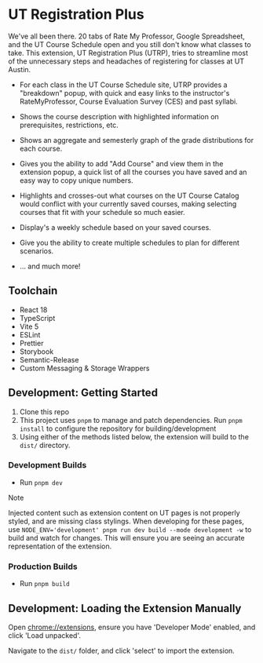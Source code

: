 # UT Registration Plus

We've all been there. 20 tabs of Rate My Professor, Google Spreadsheet, and the UT Course Schedule open and you still don't know what classes to take.
This extension, UT Registration Plus (UTRP), tries to streamline most of the unnecessary steps and headaches of registering for classes at UT Austin.

- For each class in the UT Course Schedule site, UTRP provides a "breakdown" popup, with quick and easy links to the instructor's RateMyProfessor, Course Evaluation Survey (CES) and past syllabi.

- Shows the course description with highlighted information on prerequisites, restrictions, etc.

- Shows an aggregate and semesterly graph of the grade distributions for each course.

- Gives you the ability to add "Add Course" and view them in the extension popup, a quick list of all the courses you have saved and an easy way to copy unique numbers.

- Highlights and crosses-out what courses on the UT Course Catalog would conflict with your currently saved courses, making selecting courses that fit with your schedule so much easier.

- Display's a weekly schedule based on your saved courses.

- Give you the ability to create multiple schedules to plan for different scenarios.

- ... and much more!

## Toolchain

- React 18
- TypeScript
- Vite 5
- ESLint
- Prettier
- Storybook
- Semantic-Release
- Custom Messaging & Storage Wrappers

## Development: Getting Started

1. Clone this repo
2. This project uses `pnpm` to manage and patch dependencies. Run `pnpm install` to configure the repository for building/development
3. Using either of the methods listed below, the extension will build to the `dist/` directory.

### Development Builds

- Run `pnpm dev`

> [!NOTE]
> Injected content such as extension content on UT pages is not properly styled, and are missing class stylings. When developing for these pages, use `NODE_ENV='development' pnpm run dev build --mode development -w` to build and watch for changes. This will ensure you are seeing an accurate representation of the extension.

### Production Builds

- Run `pnpm build`

## Development: Loading the Extension Manually

Open [chrome://extensions](chrome://extensions), ensure you have 'Developer Mode' enabled, and click 'Load unpacked'.

Navigate to the `dist/` folder, and click 'select' to import the extension.
